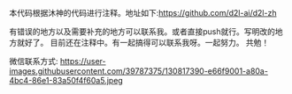 本代码根据沐神的代码进行注释。地址如下:https://github.com/d2l-ai/d2l-zh

有错误的地方以及需要补充的地方可以联系我。或者直接push就行。写明改的地方就好了。
目前还在注释中。有一起搞得可以联系我呀。一起努力。
共勉！

微信联系方式: https://user-images.githubusercontent.com/39787375/130817390-e66f9001-a80a-4bc4-86e1-83a50f4f60a5.jpeg
